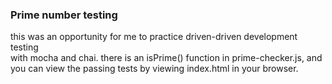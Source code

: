 ### Prime number testing

this was an opportunity for me to practice driven-driven development testing  
with mocha and chai. there is an isPrime() function in prime-checker.js,
and you can view the passing tests by viewing index.html in your
browser.
